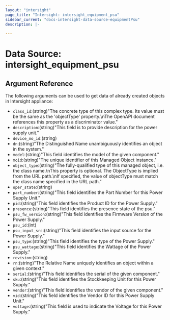 ```yaml
---
layout: "intersight"
page_title: "Intersight: intersight_equipment_psu"
sidebar_current: "docs-intersight-data-source-equipmentPsu"
description: |-

---
```


# Data Source: intersight_equipment_psu

## Argument Reference
The following arguments can be used to get data of already created objects in Intersight appliance:
* `class_id`:(string)"The concrete type of this complex type. Its value must be the same as the 'objectType' property.\nThe OpenAPI document references this property as a discriminator value."
* `description`:(string)"This field is to provide description for the power supply unit."
* `device_mo_id`:(string)
* `dn`:(string)"The Distinguished Name unambiguously identifies an object in the system."
* `model`:(string)"This field identifies the model of the given component."
* `moid`:(string)"The unique identifier of this Managed Object instance."
* `object_type`:(string)"The fully-qualified type of this managed object, i.e. the class name.\nThis property is optional. The ObjectType is implied from the URL path.\nIf specified, the value of objectType must match the class name specified in the URL path."
* `oper_state`:(string)
* `part_number`:(string)"This field identifies the Part Number for this Power Supply Unit."
* `pid`:(string)"This field identifies the Product ID for the Power Supply."
* `presence`:(string)"This field identifies the presence state of the psu."
* `psu_fw_version`:(string)"This field identifies the Firmware Version of the Power Supply."
* `psu_id`:(int)
* `psu_input_src`:(string)"This field identifies the input source for the Power Supply."
* `psu_type`:(string)"This field identifies the type of the Power Supply."
* `psu_wattage`:(string)"This field identifies the Wattage of the Power Supply."
* `revision`:(string)
* `rn`:(string)"The Relative Name uniquely identifies an object within a given context."
* `serial`:(string)"This field identifies the serial of the given component."
* `sku`:(string)"This field identifies the Stockkeeping Unit for this Power Supply."
* `vendor`:(string)"This field identifies the vendor of the given component."
* `vid`:(string)"This field identifies the Vendor ID for this Power Supply Unit."
* `voltage`:(string)"This field is used to indicate the Voltage for this Power Supply."
